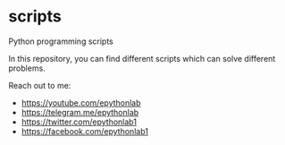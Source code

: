 # scripts
Python programming scripts

In this repository, you can find different scripts which can solve different problems.

Reach out to me:
* https://youtube.com/epythonlab
* https://telegram.me/epythonlab
* https://twitter.com/epythonlab1
* https://facebook.com/epythonlab1
